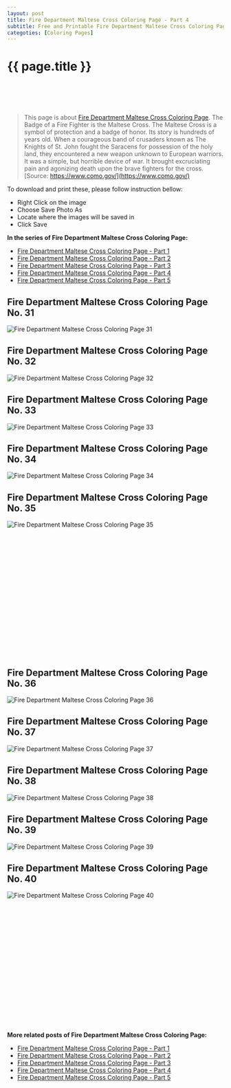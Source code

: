 ```yaml
---
layout: post
title: Fire Department Maltese Cross Coloring Page - Part 4
subtitle: Free and Printable Fire Department Maltese Cross Coloring Page - Part 4
categoties: [Coloring Pages]
---
```

{{ page.title }}
================
<script async src="//pagead2.googlesyndication.com/pagead/js/adsbygoogle.js"></script><!-- UnderTitleAds --> <ins class="adsbygoogle" style="display:inline-block;width:468px;height:60px" data-ad-client="ca-pub-6753140515841889" data-ad-slot="4010138290"></ins><script> (adsbygoogle = window.adsbygoogle || []).push({}); </script>

> This page is about [Fire Department Maltese Cross Coloring Page](https://freecoloringpages.github.io/). The Badge of a Fire Fighter is the Maltese Cross. The Maltese Cross is a symbol of protection and a badge of honor. Its story is hundreds of years old. When a courageous band of crusaders known as The Knights of St. John fought the Saracens for possession of the holy land, they encountered a new weapon unknown to European warriors. It was a simple, but horrible device of war. It brought excruciating pain and agonizing death upon the brave fighters for the cross. [Source: https://www.como.gov/](https://www.como.gov/)

To download and print these, please follow instruction bellow:
* Right Click on the image 
* Choose Save Photo As 
* Locate where the images will be saved in 
* Click Save

**In the series of Fire Department Maltese Cross Coloring Page:**

* [Fire Department Maltese Cross Coloring Page - Part 1](https://freecoloringpages.github.io/2017/12/05/Fire-Department-Maltese-Cross-Coloring-Page-part-1.html)
* [Fire Department Maltese Cross Coloring Page - Part 2](https://freecoloringpages.github.io/2017/12/05/Fire-Department-Maltese-Cross-Coloring-Page-part-2.html)
* [Fire Department Maltese Cross Coloring Page - Part 3](https://freecoloringpages.github.io/2017/12/05/Fire-Department-Maltese-Cross-Coloring-Page-part-3.html)
* [Fire Department Maltese Cross Coloring Page - Part 4](https://freecoloringpages.github.io/2017/12/05/Fire-Department-Maltese-Cross-Coloring-Page-part-4.html)
* [Fire Department Maltese Cross Coloring Page - Part 5](https://freecoloringpages.github.io/2017/12/05/Fire-Department-Maltese-Cross-Coloring-Page-part-5.html)

## Fire Department Maltese Cross Coloring Page No. 31
![Fire Department Maltese Cross Coloring Page 31](https://freecoloringpages.github.io/img3/Fire-Department-Maltese-Cross-Coloring-Page%20(31).jpg "Fire Department Maltese Cross Coloring Page 31")

## Fire Department Maltese Cross Coloring Page No. 32
![Fire Department Maltese Cross Coloring Page 32](https://freecoloringpages.github.io/img3/Fire-Department-Maltese-Cross-Coloring-Page%20(32).jpg "Fire Department Maltese Cross Coloring Page 32")

## Fire Department Maltese Cross Coloring Page No. 33
![Fire Department Maltese Cross Coloring Page 33](https://freecoloringpages.github.io/img3/Fire-Department-Maltese-Cross-Coloring-Page%20(33).jpg "Fire Department Maltese Cross Coloring Page 33")

## Fire Department Maltese Cross Coloring Page No. 34
![Fire Department Maltese Cross Coloring Page 34](https://freecoloringpages.github.io/img3/Fire-Department-Maltese-Cross-Coloring-Page%20(34).jpg "Fire Department Maltese Cross Coloring Page 34")

## Fire Department Maltese Cross Coloring Page No. 35
![Fire Department Maltese Cross Coloring Page 35](https://freecoloringpages.github.io/img3/Fire-Department-Maltese-Cross-Coloring-Page%20(35).jpg "Fire Department Maltese Cross Coloring Page 35")

<script async src="//pagead2.googlesyndication.com/pagead/js/adsbygoogle.js"></script><!-- Texxtonly --><ins class="adsbygoogle" style="display:inline-block;width:336px;height:280px" data-ad-client="ca-pub-6753140515841889" data-ad-slot="3207852233"></ins><script>(adsbygoogle = window.adsbygoogle || []).push({}); </script>

## Fire Department Maltese Cross Coloring Page No. 36
![Fire Department Maltese Cross Coloring Page 36](https://freecoloringpages.github.io/img3/Fire-Department-Maltese-Cross-Coloring-Page%20(36).jpg "Fire Department Maltese Cross Coloring Page 36")

## Fire Department Maltese Cross Coloring Page No. 37
![Fire Department Maltese Cross Coloring Page 37](https://freecoloringpages.github.io/img3/Fire-Department-Maltese-Cross-Coloring-Page%20(37).jpg "Fire Department Maltese Cross Coloring Page 37")

## Fire Department Maltese Cross Coloring Page No. 38
![Fire Department Maltese Cross Coloring Page 38](https://freecoloringpages.github.io/img3/Fire-Department-Maltese-Cross-Coloring-Page%20(38).jpg "Fire Department Maltese Cross Coloring Page 38")

## Fire Department Maltese Cross Coloring Page No. 39
![Fire Department Maltese Cross Coloring Page 39](https://freecoloringpages.github.io/img3/Fire-Department-Maltese-Cross-Coloring-Page%20(39).jpg "Fire Department Maltese Cross Coloring Page 39")

## Fire Department Maltese Cross Coloring Page No. 40
![Fire Department Maltese Cross Coloring Page 40](https://freecoloringpages.github.io/img3/Fire-Department-Maltese-Cross-Coloring-Page%20(40).jpg "Fire Department Maltese Cross Coloring Page 40")

<script async src="//pagead2.googlesyndication.com/pagead/js/adsbygoogle.js"></script><!-- Texxtonly --><ins class="adsbygoogle" style="display:inline-block;width:336px;height:280px" data-ad-client="ca-pub-6753140515841889" data-ad-slot="3207852233"></ins><script>(adsbygoogle = window.adsbygoogle || []).push({}); </script>

**More related posts of Fire Department Maltese Cross Coloring Page:**

* [Fire Department Maltese Cross Coloring Page - Part 1](https://freecoloringpages.github.io/2017/12/05/Fire-Department-Maltese-Cross-Coloring-Page-part-1.html)
* [Fire Department Maltese Cross Coloring Page - Part 2](https://freecoloringpages.github.io/2017/12/05/Fire-Department-Maltese-Cross-Coloring-Page-part-2.html)
* [Fire Department Maltese Cross Coloring Page - Part 3](https://freecoloringpages.github.io/2017/12/05/Fire-Department-Maltese-Cross-Coloring-Page-part-3.html)
* [Fire Department Maltese Cross Coloring Page - Part 4](https://freecoloringpages.github.io/2017/12/05/Fire-Department-Maltese-Cross-Coloring-Page-part-4.html)
* [Fire Department Maltese Cross Coloring Page - Part 5](https://freecoloringpages.github.io/2017/12/05/Fire-Department-Maltese-Cross-Coloring-Page-part-5.html)

